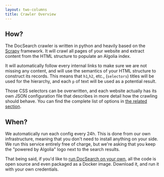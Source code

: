 ```yaml
---
layout: two-columns
title: Crawler Overview
---
```


## How?

The DocSearch crawler is written in python and heavily based on the [Scrapy][1]
framework. It will crawl all pages of your website and extract content from the
HTML structure to populate an Algolia index.

It will automatically follow every internal links to make sure we are not
missing any content, and will use the semantics of your HTML structure to
construct its records. This means that `h1`,`h2`, etc., (`selectors`) titles
will be used for the hierarchy, and each `p` of text will be used as a potential
result.

Those CSS selectors can be overwritten, and each website actually has its own
JSON configuration file that describes in more detail how the crawling should
behave. You can find the complete list of options in [the related section][2].

## When?

We automatically run each config every 24h. This is done from our own
infrastructure, meaning that you don't need to install anything on your side. We
run this service entirely free of charge, but we're asking that you keep the
"powered by Algolia" logo next to the search results.

That being said, if you'd like to [run DocSearch on your own][3], all the code
is open source and even packaged as a Docker image. Download it, and run it with
your own credentials.

[1]: https://scrapy.org/
[2]: ./config-file.html
[3]: ./run-your-own.html
